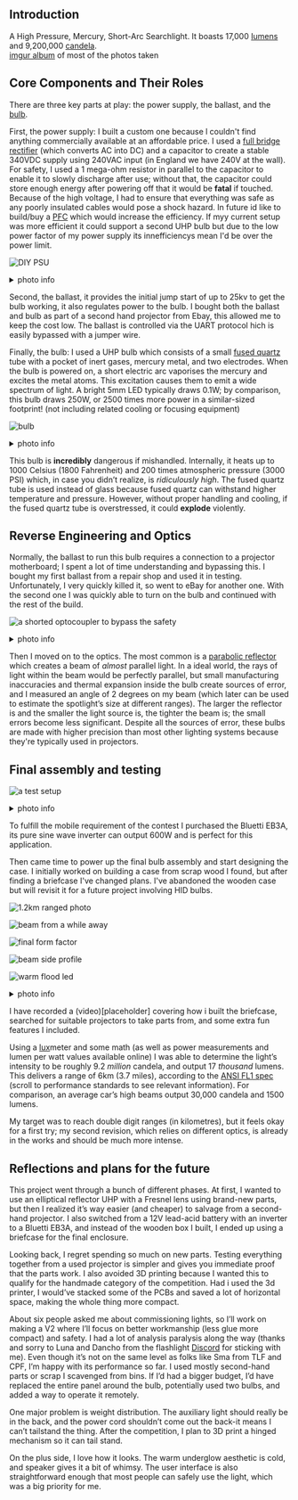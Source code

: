 
 <h2>Introduction  </h2>

A High Pressure, Mercury, Short-Arc Searchlight. It boasts 17,000 [Iumens](https://en.m.wikipedia.org/wiki/Lumen_(unit)) and 9,200,000 [candela](https://en.m.wikipedia.org/wiki/Candela).<br />
[imgur album](https://imgur.com/a/qQ4Kzk7) of most of the photos taken

<h2>Core Components and Their Roles   </h2>

There are three key parts at play: the power supply, the ballast, and the [bulb](https://en.m.wikipedia.org/wiki/Ultra-high-performance_lamp).

First, the power supply: I built a custom one because l couldn't find anything commercially available at an affordable price. I used a [full bridge rectifier](https://en.m.wikipedia.org/wiki/Rectifier) (which converts AC into DC) and a capacitor to create a stable 340VDC supply using 240VAC input (in England we have 240V at the wall). For safety, I used a 1 mega-ohm resistor in parallel to the capacitor to enable it to slowly discharge after use; without that, the capacitor could store enough energy after powering off that it would be **fatal** if touched. Because of the high voltage, I had to ensure that everything was safe as any poorly insulated cables would pose a shock hazard. In future id like to build/buy a [PFC](https://en.wikipedia.org/wiki/Power_factor#Power_factor_correction_(PFC)_in_non-linear_loads) which would increase the efficiency. If myy current setup was more efficient it could support a second UHP bulb but due to the low power factor of my power supply its innefficiencys mean I'd be over the power limit.

![DIY PSU](https://i.imgur.com/0sNy9Xe.jpeg)
<details>
  <summary>photo info</summary>
  1. the PCB I assembled my PSU around, featuring a rectifier, 470uF 400V capacitor and a 1Mohm resistor on the back 
</details>


Second, the ballast, it provides the initial jump start of up to 25kv to get the bulb working, it also regulates power to the bulb. I bought both the ballast and bulb as part of a second hand projector from Ebay, this allowed me to keep the cost low. The ballast is controlled via the UART protocol hich is easily bypassed with a jumper wire.




Finally, the bulb: I used a UHP bulb which consists of a small [fused quartz](https://en.m.wikipedia.org/wiki/Fused_quartz) tube with a pocket of inert gases, mercury metal, and two electrodes. When the bulb is powered on, a short electric arc vaporises the mercury and excites the metal atoms. This excitation causes them to emit a wide spectrum of light. A bright 5mm LED typically draws 0.1W; by comparison, this bulb draws 250W, or 2500 times more power in a similar-sized footprint! (not including related cooling or focusing equipment)

![bulb](https://i.imgur.com/oaropD9.jpeg)
<details>
  <summary>photo info</summary>
  1. the final bulb I used, in the center is the quartz tube which is close to 5mm in diameter, around it is the reflector
</details>



This bulb is **incredibly** dangerous if mishandled. Internally, it heats up to 1000 Celsius (1800 Fahrenheit) and 200 times atmospheric pressure (3000 PSI) which, in case you didn’t realize, is *ridiculously high*. The fused quartz tube is used instead of glass because fused quartz can withstand higher temperature and pressure. However, without proper handling and cooling, if the fused quartz tube is overstressed, it could **explode** violently.

<h2>Reverse Engineering and Optics   </h2>

Normally, the ballast to run this bulb requires a connection to a projector motherboard; I spent a lot of time understanding and bypassing this. I bought my first ballast from a repair shop and used it in testing. Unfortunately, I very quickly killed it, so went to eBay for another one. With the second one I was quickly able to turn on the bulb and continued with the rest of the build.

![a shorted optocoupler to bypass the safety](https://i.imgur.com/DbxXLFG.jpeg)
<details>
  <summary>photo info</summary>
  1. one of of the jumper wires I installed to bypass a safety check 
</details>


Then I moved on to the optics. The most common is a [parabolic reflector](https://en.m.wikipedia.org/wiki/Parabolic_reflector) which creates a beam of *almost* parallel light. In a ideal world, the rays of light within the beam would be perfectly parallel, but small manufacturing inaccuracies and thermal expansion inside the bulb create sources of error, and I measured an angle of 2 degrees on my beam (which later can be used to estimate the spotlight’s size at different ranges). The larger the reflector is and the smaller the light source is, the tighter the beam is; the small errors become less significant. Despite all the sources of error, these bulbs are made with higher precision than most other lighting systems because they're typically used in projectors.




<h2>Final assembly and testing   </h2>

![a test setup](https://i.imgur.com/ohjZJRB.jpeg)
<details>
  <summary>photo info</summary>
  1. all the electronics laid out on a workbench I built so that i could test them while reverse engineering
</details>



To fulfill the mobile requirement of the contest I purchased the Bluetti EB3A, its pure sine wave inverter can output 600W and is perfect for this application.

Then came time to power up the final bulb assembly and start designing the case. I initially worked on building a case from scrap wood I found, but after finding a briefcase I've changed plans. I've abandoned the wooden case but will revisit it for a future project involving HID bulbs.

![1.2km ranged photo](https://i.imgur.com/Rjdmw7l.jpeg)

![beam from a while away](https://i.imgur.com/mWECayh.jpeg)

![final form factor](https://i.imgur.com/SohJunw.jpeg)

![beam side profile](https://i.imgur.com/gfR4mna.jpeg)

![warm flood led](https://i.imgur.com/RpTFNHU.jpeg)


<details>
  <summary>photo info</summary>
 1.an apartment building from 1.2km away <br />
 2. video of the beam during dense fog <br />
 3. the final form factor of the case and battery <br />
 4. side profile of the beam <br />
 5. the gtfc40 1800k in action <br />
</details>

I have recorded a (video)[placeholder] covering how i built the briefcase, searched for suitable projectors to take parts from, and some extra fun features I included. 

Using a [lux](https://en.m.wikipedia.org/wiki/Lux)meter and some math (as well as power measurements and lumen per watt values available online) I was able to determine the light’s intensity to be roughly 9.2 *million* candela, and output 17 *thousand* lumens. This delivers a range of 6km (3.7 miles), according to the [ANSI FL1 spec](https://en.m.wikipedia.org/wiki/Flashlight) (scroll to performance standards to see relevant information). For comparison, an average car’s high beams output 30,000 candela and 1500 lumens.

My target was to reach double digit ranges (in kilometres), but it feels okay for a first try; my second revision, which relies on different optics, is already in the works and should be much more intense.


<h2>Reflections and plans for the future  </h2>

This project went through a bunch of different phases. At first, I wanted to use an elliptical reflector UHP with a Fresnel lens using brand-new parts, but then I realized it’s way easier (and cheaper) to salvage from a second-hand projector. I also switched from a 12V lead-acid battery with an inverter to a Bluetti EB3A, and instead of the wooden box I built, I ended up using a briefcase for the final enclosure.

Looking back, I regret spending so much on new parts. Testing everything together from a used projector is simpler and gives you immediate proof that the parts work. I also avoided 3D printing because I wanted this to qualify for the handmade category of the competition. Had i used the 3d printer, I would’ve stacked some of the PCBs and saved a lot of horizontal space, making the whole thing more compact.

About six people asked me about commissioning lights, so I’ll work on making a V2 where I’ll focus on better workmanship (less glue more compact) and safety. I had a lot of analysis paralysis along the way (thanks and sorry to Luna and Dancho from the flashlight [Discord](https://discord.com/invite/yBnQ7mVa) for sticking with me). Even though it’s not on the same level as folks like Sma from TLF and CPF, I’m happy with its performance so far. I used mostly second-hand parts or scrap I scavenged from bins. If I’d had a bigger budget, I’d have replaced the entire panel around the bulb, potentially used two bulbs, and added a way to operate it remotely.

One major problem is weight distribution. The auxiliary light should really be in the back, and the power cord shouldn’t come out the back-it means I can’t tailstand the thing. After the competition, I plan to 3D print a hinged mechanism so it can tail stand. 

On the plus side, I love how it looks. The warm underglow aesthetic is cold, and speaker gives it a bit of whimsy. The user interface is also straightforward enough that most people can safely use the light, which was a big priority for me.


